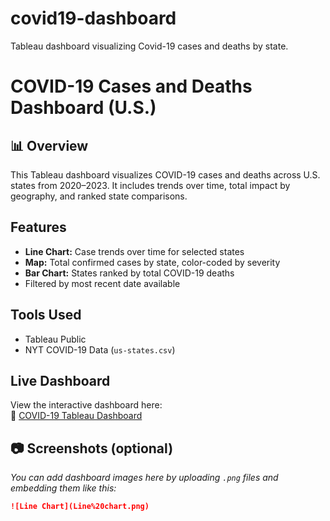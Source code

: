 # covid19-dashboard
Tableau dashboard visualizing Covid-19 cases and deaths by state.

# COVID-19 Cases and Deaths Dashboard (U.S.)

## 📊 Overview
This Tableau dashboard visualizes COVID-19 cases and deaths across U.S. states from 2020–2023. It includes trends over time, total impact by geography, and ranked state comparisons.

##  Features
-  **Line Chart:** Case trends over time for selected states
-  **Map:** Total confirmed cases by state, color-coded by severity
-  **Bar Chart:** States ranked by total COVID-19 deaths
-  Filtered by most recent date available

##  Tools Used
- Tableau Public
- NYT COVID-19 Data (`us-states.csv`)

##  Live Dashboard
View the interactive dashboard here:  
🔗 [COVID-19 Tableau Dashboard](https://public.tableau.com/shared/B459P2RS3?:display_count=n&:origin=viz_share_link)

## 📷 Screenshots (optional)
_You can add dashboard images here by uploading `.png` files and embedding them like this:_

```markdown
![Line Chart](Line%20chart.png)
